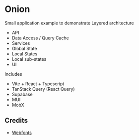 # Onion

Small application example to demonstrate Layered architecture

* API
* Data Access / Query Cache
* Services
* Global State
* Local States
* Local sub-states
* UI

Includes
* Vite + React + Typescript
* TanStack Query (React Query)
* Supabase
* MUI
* MobX


## Credits
* [Webfonts](http://www.onlinewebfonts.com)
